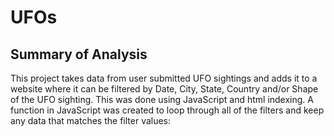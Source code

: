 # UFOs

## Summary of Analysis
  This project takes data from user submitted UFO sightings and adds it to a website where it can be filtered by Date, City, State, Country and/or Shape of the UFO sighting. This was done using JavaScript and html indexing. A function in JavaScript was created to loop through all of the filters and keep any data that matches the filter values: 
